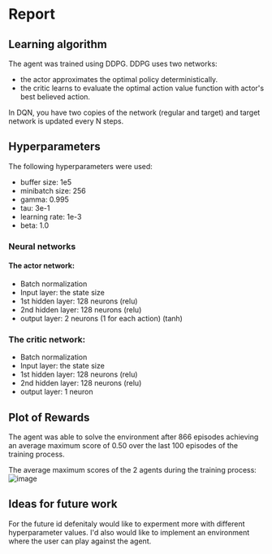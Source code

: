 # Report

## Learning algorithm
The agent was trained using DDPG. DDPG uses two networks:  

- the actor approximates the optimal policy deterministically.
- the critic learns to evaluate the optimal action value function with actor's best believed action.

In DQN, you have two copies of the network (regular and target) and target network is updated every N steps.  

## Hyperparameters
The following hyperparameters were used:  

- buffer size: 1e5  
- minibatch size: 256  
- gamma: 0.995  
- tau: 3e-1  
- learning rate: 1e-3  
- beta: 1.0  

### Neural networks

#### The actor network:
- Batch normalization  
- Input layer: the state size  
- 1st hidden layer: 128 neurons (relu)  
- 2nd hidden layer: 128 neurons (relu)  
- output layer: 2 neurons (1 for each action) (tanh)  

### The critic network:
- Batch normalization  
- Input layer: the state size  
- 1st hidden layer: 128 neurons (relu)  
- 2nd hidden layer: 128 neurons (relu)  
- output layer: 1 neuron  

## Plot of Rewards
The agent was able to solve the environment after 866 episodes achieving an average maximum score of 0.50 over the last 100 episodes of the training process.

The average maximum scores of the 2 agents during the training process:  
![image](https://user-images.githubusercontent.com/65574771/212697531-f9475b5a-6cae-4d8c-9d38-120d7db26d82.png)


## Ideas for future work
For the future id defenitaly would like to experment more with different hyperparameter values. I'd also would like to implement an environment where the user can play against the agent.
